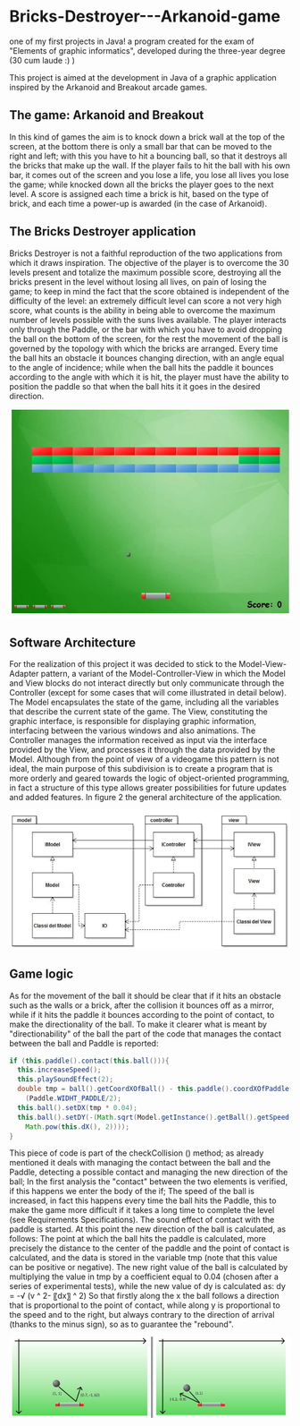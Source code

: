 # Bricks-Destroyer---Arkanoid-game
one of my first projects in Java! a program created for the exam of "Elements of graphic informatics", developed during the three-year degree (30 cum laude :) )

This project is aimed at the development in Java of a graphic application inspired by the Arkanoid and Breakout arcade games.

## The game: Arkanoid and Breakout
In this kind of games the aim is to knock down a brick wall at the top of the screen, at the bottom there is only a small bar that can be moved to the right and left; with this you have to hit a bouncing ball, so that it destroys all the bricks that make up the wall. If the player fails to hit the ball with his own bar, it comes out of the screen and you lose a life, you lose all lives you lose the game; while knocked down all the bricks the player goes to the next level. A score is assigned each time a brick is hit, based on the type of brick, and each time a power-up is awarded (in the case of Arkanoid).

## The Bricks Destroyer application
Bricks Destroyer is not a faithful reproduction of the two applications from which it draws inspiration. The objective of the player is to overcome the 30 levels present and totalize the maximum possible score, destroying all the bricks present in the level without losing all lives, on pain of losing the game; to keep in mind the fact that the score obtained is independent of the difficulty of the level: an extremely difficult level can score a not very high score, what counts is the ability in being able to overcome the maximum number of levels possible with the suns lives available. The player interacts only through the Paddle, or the bar with which you have to avoid dropping the ball on the bottom of the screen, for the rest the movement of the ball is governed by the topology with which the bricks are arranged. Every time the ball hits an obstacle it bounces changing direction, with an angle equal to the angle of incidence; while when the ball hits the paddle it bounces according to the angle with which it is hit, the player must have the ability to position the paddle so that when the ball hits it it goes in the desired direction.

![gameplay](https://github.com/mehdi-belal/Bricks-Destroyer---Arkanoid-game/blob/master/doc/play_game.PNG)

## Software Architecture
For the realization of this project it was decided to stick to the Model-View-Adapter pattern, a variant of the Model-Controller-View in which the Model and View blocks do not interact directly but only communicate through the Controller (except for some cases that will come illustrated in detail below).
The Model encapsulates the state of the game, including all the variables that describe the current state of the game. The View, constituting the graphic interface, is responsible for displaying graphic information, interfacing between the various windows and also animations. The Controller manages the information received as input via the interface provided by the View, and processes it through the data provided by the Model.
Although from the point of view of a videogame this pattern is not ideal, the main purpose of this subdivision is to create a program that is more orderly and geared towards the logic of object-oriented programming, in fact a structure of this type allows greater possibilities for future updates and added features. In figure 2 the general architecture of the application.


![mainArch](https://github.com/mehdi-belal/Bricks-Destroyer---Arkanoid-game/blob/master/doc/structure.PNG)


## Game logic
As for the movement of the ball it should be clear that if it hits an obstacle such as the walls or a brick, after the collision it bounces off as a mirror, while if it hits the paddle it bounces according to the point of contact, to make the directionality of the ball. To make it clearer what is meant by "directionability" of the ball the part of the code that manages the contact between the ball and Paddle is reported:
```java
if (this.paddle().contact(this.ball())){
  this.increaseSpeed();
  this.playSoundEffect(2);
  double tmp = ball().getCoordXOfBall() - this.paddle().coordXOfPaddle() – 
    (Paddle.WIDHT_PADDLE/2);	
  this.ball().setDX(tmp * 0.04);
  this.ball().setDY(-(Math.sqrt(Model.getInstance().getBall().getSpeed() –
    Math.pow(this.dX(), 2)))); 
}

```

This piece of code is part of the checkCollision () method; as already mentioned it deals with managing the contact between the ball and the Paddle, detecting a possible contact and managing the new direction of the ball;
In the first analysis the "contact" between the two elements is verified, if this happens we enter the body of the if;
The speed of the ball is increased, in fact this happens every time the ball hits the Paddle, this to make the game more difficult if it takes a long time to complete the level (see Requirements Specifications).
The sound effect of contact with the paddle is started.
At this point the new direction of the ball is calculated, as follows:
The point at which the ball hits the paddle is calculated, more precisely the distance to the center of the paddle and the point of contact is calculated, and the data is stored in the variable tmp (note that this value can be positive or negative).
The new right value of the ball is calculated by multiplying the value in tmp by a coefficient equal to 0.04 (chosen after a series of experimental tests), while the new value of dy is calculated as:
dy = -√ (v ^ 2- 〖dx〗 ^ 2)
So that firstly along the x the ball follows a direction that is proportional to the point of contact, while along y is proportional to the speed and to the right, but always contrary to the direction of arrival (thanks to the minus sign), so as to guarantee the "rebound".

![paddleLogic](https://github.com/mehdi-belal/Bricks-Destroyer---Arkanoid-game/blob/master/doc/paddle_logic.PNG)
